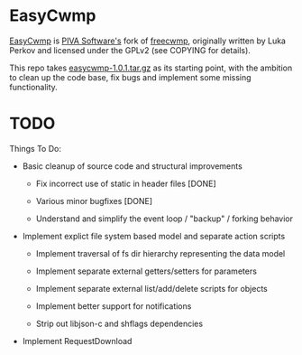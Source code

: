
EasyCwmp
========

[EasyCwmp](http://easycwmp.org) is [PIVA Software's](http://www.pivasoftware.com)
fork of [freecwmp](http://freecwmp.org), originally written by Luka Perkov and
licensed under the GPLv2 (see COPYING for details).

This repo takes [easycwmp-1.0.1.tar.gz](http://www.easycwmp.org/download/easycwmp-1.0.1.tar.gz)
as its starting point, with the ambition to clean up the code base, fix bugs and
implement some missing functionality.

TODO
====

Things To Do:

 * Basic cleanup of source code and structural improvements

   - Fix incorrect use of static in header files [DONE]

   - Various minor bugfixes [DONE]

   - Understand and simplify the event loop / "backup" / forking behavior

 * Implement explict file system based model and separate action scripts

   - Implement traversal of fs dir hierarchy representing the data model

   - Implement separate external getters/setters for parameters

   - Implement separate external list/add/delete scripts for objects

   - Implement better support for notifications

   - Strip out libjson-c and shflags dependencies

 * Implement RequestDownload

